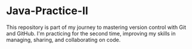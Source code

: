 # Java-Practice-II
This repository is part of my journey to mastering version control with Git and GitHub. I'm practicing for the second time, improving my skills in managing, sharing, and collaborating on code.
